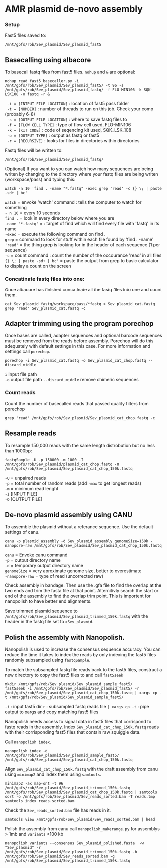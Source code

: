 # AMR plasmid de-novo assembly 

### Setup

Fast5 files saved to: 

`/mnt/gpfs/rob/Sev_plasmid/Sev_plasmid_fast5`

## Basecalling using albacore

To basecall fastq files from fast5 files. `nohup` and `&` are optional: 

```
nohup read_fast5_basecaller.py -i /mnt/gpfs/rob/Sev_plasmid/Sev_plasmid_fast5/ -t 96 -s /mnt/gpfs/rob/Sev_plasmid/Sev_plasmid_fastq/ -f FLO-MIN106 -k SQK-LSK108 -o fastq -r &
```

` -i = [INTPUT FILE LOCATION]` : location of fast5 pass folder  
` -t = [NUMBER]` : number of threads to run on this job. Check your comp (probably 6-8)  
` -s = [OUTPUT FILE LOCATION]` : where to save fastq files to  
` -f = [FLOW CELL TYPE]` : type of flow cell used, FLO-MIN106  
` -k = [KIT CODE]` : code of seqencing kit used, SQK_LSK_108  
` -o = [OUTPUT TYPE]` : output as fastq or fast5  
` -r = [RECURSIVE]` : looks for files in directories within directories  

Fastq files will be written to:  

`/mnt/gpfs/rob/Sev_plasmid/Sev_plasmid_fastq/`  

(Optional) If you want to you can watch how many sequences are being writen by changing to the directory 
where your fastq files are being writen (workspace/pass) and typing this:
```
watch -n 10 'find . -name "*.fastq" -exec grep 'read' -c {} \; | paste -sd+ | bc'
```

`watch` = envoke 'watch' command : tells the computer to watch for something  
`- n 10` = every 10 seconds  
`find .` = look in every directory below where you are   
`-name "*.fastq"` = : target of find which will find every file with 'fastq' in its name  
`-exec` = execute the following command on find .  
`grep` = command to look for stuff within each file found by 'find . -name'  
`'read'` = the thing grep is looking for in the header of each sequence (1 per sequence)  
`-c` = count command : count the number of the occourance 'read' in all files  
`{} \; | paste -sd+ | bc'` = paste the output from grep to basic calculator to display a count on the screen  

### Concatinate fastq files into one:

Once albacore has finished concatinate all the fastq files into one and count them.
```
cat Sev_plasmid_fastq/workspace/pass/*fastq > Sev_plasmid_cat.fastq
grep 'read' Sev_plasmid_cat.fastq -c
```

## Adapter trimming using the program porechop

Once bases are called, adapter sequences and optional barcode sequences must be removed from the reads before assembly.
Porechop will do this adequately with default settings in this case. For more information and settings call `porechop`.

```
porechop -i Sev_plasmid_cat.fastq -o Sev_plasmid_cat_chop.fastq --discard_middle
```

`i` Input file path  
`-o` output file path
`--discard_middle` remove chimeric sequences

### Count reads

Count the number of basecalled reads that passed quality filters from porechop 

```
grep 'read' /mnt/gpfs/rob/Sev_plasmid/Sev_plasmid_cat_chop.fastq -c
```

## Resample reads

To resample 150,000 reads with the same length distrobution but no less than 1000bp:

```
fastqSample -U -p 150000 -m 1000 -I /mnt/gpfs/rob/Sev_plasmid/plasmid_cat_chop.fastq -O /mnt/gpfs/rob/Sev_plasmid/Sev_plasmid_cat_chop_150k.fastq
```
`-U` = unpaired reads  
`-p` = total number of random reads (add `-max` to get longest reads)  
`-m` = minimum read lenght  
`-I` [INPUT FILE]  
`-O` [OUTPUT FILE]  

## De-novo plasmid assembly using CANU

To assemble the plasmid without a referance sequence. Use the default settings of canu.

```
canu -p plasmid_assembly -d Sev_plasmid_assembly genomeSize=150k -nanopore-raw /mnt/gpfs/rob/Sev_plasmid/Sev_plasmid_cat_chop_150k.fastq

```

`canu` = Envoke canu command  
`-p` = output directory name  
`-d` = temporary output directory name  
`genomeSize` = very aproximate genome size, better to overestimate  
`-nanopore-raw` = type of read (uncorrected raw)  

Check assembly in bandage. Then use the .gfa file to find the overlap at the two ends and trim the fasta file at that point.
Alternitivly search the start or end of the assembly to find the overlap trim point. This is importent for nanopolish to have
better end alignments. 

Save trimmed plasmid sequence to `/mnt/gpfs/rob/Sev_plasmid/Sev_plasmid_trimmed_150k.fastq` with the header in the fastq file set
to `>Sev_plasmid`.

## Polish the assembly with Nanopolish.

Nanopolish is used to increase the consensus sequence accuracy. You can reduce the time it takes to index the reads by only indexing the fast5 files randomly subsampled using `fastqSample`. 

To match the subsampled fastq file reads back to the fast5 files, construct a new directory to copy the fast5 files to and call `fast5seek`

```
mkdir /mnt/gpfs/rob/Sev_plasmid/Sev_plasmid_sample_fast5/
fast5seek -i /mnt/gpfs/rob/Sev_plasmid/Sev_plasmid_fast5/ -r /mnt/gpfs/rob/Sev_plasmid/Sev_plasmid_cat_chop_150k.fastq | xargs cp -t /mnt/gpfs/rob/Sev_plasmid/Sev_plasmid_sample_fast5/

```
`-i` : input fast5 dir
`r` : subsampled fastq reads file 
`| xargs cp -t` : pipe output to xargs and copy matching fast5 files

Nanopolish needs access to signal data in fast5 files that corrispond to fastq reads in the assembly.
Index `Sev_plasmid_cat_chop_150k.fastq` reads with their corrisponding fast5 files that contain raw squiggle data. 

Call `nanopolish index`.

```
nanopolish index -d /mnt/gpfs/rob/Sev_plasmid/Sev_plasmid_sample_fast5/ /mnt/gpfs/rob/Sev_plasmid/Sev_plasmid_cat_chop_150k.fastq
```

Align `Sev_plasmid_cat_chop_150k.fastq` with the draft assembly from canu using `minimap2` and index them using `samtools`.

```
minimap2 -ax map-ont -t 96 /mnt/gpfs/rob/Sev_plasmid/Sev_plasmid_trimmed_150k.fastq /mnt/gpfs/rob/Sev_plasmid/Sev_plasmid_cat_chop_150k.fastq | samtools sort -o /mnt/gpfs/rob/Sev_plasmid/Sev_reads_sorted.bam -T reads.tmp
samtools index reads.sorted.bam
```

Check the `Sev_reads_sorted.bam` file has reads in it.

```
samtools view /mnt/gpfs/rob/Sev_plasmid/Sev_reads_sorted.bam | head
```

Polish the assembly from canu call `nanopolish_makerange.py` for assemblys > 1mb and `variants` <100 kb

```
nanopolish variants --consensus Sev_plasmid_polished.fasta  -w "Sev_plasmid" -r /mnt/gpfs/rob/Sev_plasmid/Sev_plasmid_trimmed_150k.fastq -b /mnt/gpfs/rob/Sev_plasmid/Sev_reads_sorted.bam -g /mnt/gpfs/rob/Sev_plasmid/Sev_plasmid_trimmed_150k.fastq
```




